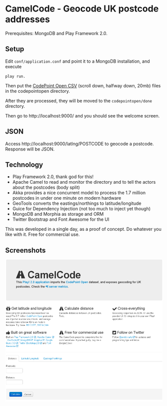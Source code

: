 CamelCode - Geocode UK postcode addresses
=========================================

Prerequisites: MongoDB and Play Framework 2.0.

Setup
-----

Edit `conf/application.conf` and point it to a MongoDB installation, and execute

```
play run.
```

Then put the [CodePoint Open CSV](https://www.ordnancesurvey.co.uk/opendatadownload/products.html) (scroll down, halfway down, 20mb)
files in the codepointopen directory.

After they are processed, they will be moved to the `codepointopen/done` directory.

Then go to http://localhost:9000/ and you should see the welcome screen.

JSON
----

Access http://localhost:9000/latlng/POSTCODE to geocode a postcode. Response will be JSON.

Technology
----------

* Play Framework 2.0, thank god for this!
* Apache Camel to read and monitor the directory and to tell the actors about the postcodes (body split)
* Akka provides a nice concurrent model to process the 1.7 million postcodes in under one minute on modern hardware
* GeoTools converts the eastings/northings to latitude/longitude
* Guice for Dependency Injection (not too much to inject yet though)
* MongoDB and Morphia as storage and ORM
* Twitter Bootstrap and Font Awesome for the UI

This was developed in a single day, as a proof of concept. Do whatever you like with it. Free for commercial use.

Screenshots
-----------

![Welcome Page](https://github.com/analytically/camelcode/raw/master/screenshot.png)